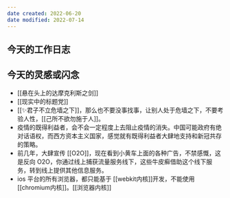 ```yaml
---
date created: 2022-06-20
date modified: 2022-07-14
---
```


## 今天的工作日志

## 今天的灵感或闪念

- [[悬在头上的达摩克利斯之剑]]
- [[现实中的标题党]]
- [[✨君子不立危墙之下]]，那么也不要没事找事，让别人处于危墙之下，不要考验人性，[[己所不欲勿施于人]]。
- 疫情的既得利益者，会不会一定程度上去阻止疫情的消失。中国可能政府有绝对话语权，而西方资本主义国家，感觉就有既得利益者大肆地支持和新冠共存的策略。
- 前几年，大肆宣传 [[O2O]]，现在看到小黄车上面的各种广告，不禁感慨，这是反向 O2O，你通过线上捕获流量服务线下，这些牛皮癣借助这个线下服务，转到线上提供其他信息服务。
- ios 平台的所有浏览器，都只能基于 [[webkit内核]]开发，不能使用[[chromium内核]]。[[浏览器内核]]
